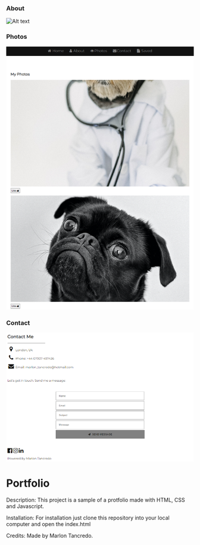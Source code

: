### About

![Alt text](./img/img/readmeImg/about.png "About-section")

### Photos

![Alt text](./img/readmeImg/photos.png "Photos-section")

### Contact

![Alt text](./img/readmeImg/contact.png "Contact-section")

# Portfolio

Description: This project is a sample of a protfolio made with HTML, CSS and Javascript.

Installation: For installation just clone this repository into your local computer and open the index.html

Credits: Made by Marlon Tancredo.
